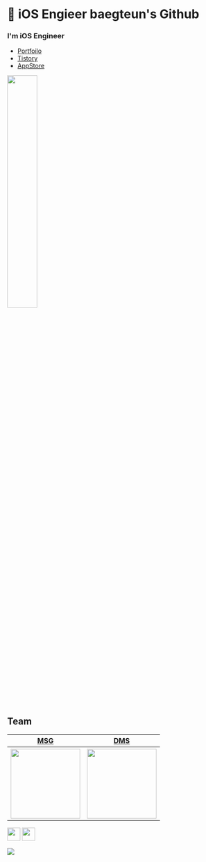 #  iOS Engieer baegteun's Github

### I'm iOS Engineer

- [Portfoilo](https://baegteun.com)
- [Tistory](https://baegteun.tistory.com)
- [AppStore](https://apps.apple.com/kr/developer/hyeongwoo-choi/id1614205706)

<img src="https://github-readme-stats.vercel.app/api/top-langs/?username=baekteun&layout=compact&thema=merko" style="width:37%;"/>

<!--<div align="center">
  <img src="https://github-readme-stats.vercel.app/api?username=baekteun&theme=radical&show_icons=true" style="width:50%;"/>
  
</div>-->

<!--<div align="center">
  <a href="https://discord.com/users/330273418119479297">
    <img src="https://lanyard.cnrad.dev/api/330273418119479297" />
  </a>

  <a href="https://solved.ac/baekteun/">
    <img src="http://mazassumnida.wtf/api/v2/generate_badge?boj=baekteun" />
  </a>
  
</div>-->
  
</div>

<h2>Team</h2>

<table>
  <tr>
    <th>
      <a href="https://github.com/GSM-MSG">
        MSG
      </a>
    </th>
    <th>
      <a href="https://github.com/team-aliens">
        DMS
      </a>
    </th>
  </tr>
  <tr>
    <th>
      <a href="https://github.com/GSM-MSG">
        <img src="https://user-images.githubusercontent.com/74440939/233374600-d7bb5c15-41f8-4982-8319-c831ca5b0d31.png" width="160" height="160" />
      </a>
    </th>
    <th>
      <a href="https://github.com/team-aliens">
        <img src="https://user-images.githubusercontent.com/74440939/233375365-d937bd77-9f66-4525-a975-27e26a8ea731.png" width="160" height="160" />
      </a>
    </th>
  </tr>
</table>



 <div>
    <img src="https://camo.githubusercontent.com/a6af43479d42a1a2fb5c9b40ee7c8cb4166fe525162357d400ee99afe3eac2fa/68747470733a2f2f63756c746f667468657061727479706172726f742e636f6d2f706172726f74732f68642f676974687562706172726f742e676966" width="30" height="30"></img>
    <img src="https://camo.githubusercontent.com/9ed64b042a76b8a97016e877cbaee0d6df224a148034afef658d841cf0cd1791/68747470733a2f2f63756c746f667468657061727479706172726f742e636f6d2f706172726f74732f68642f6c6170746f705f706172726f742e676966" width="30" height="30"></img>
</div>

<a href="https://hits.seeyoufarm.com"><img src="https://hits.seeyoufarm.com/api/count/incr/badge.svg?url=https%3A%2F%2Fgithub.com%2Fbaekteun%2Fbaekteun&count_bg=%23FF4242&title_bg=%23555555&icon=swift.svg&icon_color=%23FF4242&title=hits&edge_flat=false"/></a>

<!-- <div align="center">
  <a href="https://apps.apple.com/kr/app/gri-g/id1622010590"><img src="https://user-images.githubusercontent.com/74440939/178626262-9fb254d4-61e0-4309-a39d-21b71108da65.png" width="125" height="125" /></a>
  <a href="https://apps.apple.com/app/id1629567018"><img src="https://user-images.githubusercontent.com/74440939/178626409-e1d1d609-a630-4666-bda1-179415534b5d.png" width="125" height="125" /></a>
  <a href="https://apps.apple.com/kr/app/gcms/id1616315883"><img src="https://user-images.githubusercontent.com/74440939/178626493-ef5d220c-37fe-4100-98ae-c76bfef9d2e6.png" width="125" height="125" /></a> -->

<!--   [![Ashutosh's github activity graph](https://activity-graph.herokuapp.com/graph?username=baekteun&theme=xcode)](https://github.com/ashutosh00710/github-readme-activity-graph) -->


<!-- Stack Table -->
<!--<table>
  <tr>
    <td valign="top" width=50%>
      <div align="center">
        <h6> <b> Stack </b> </h6>
      </div>
      <div align="center">
        <img style="margin: 10px" alt="Swift" height="50" src="https://raw.githubusercontent.com/github/explore/e94815998e4e0713912fed477a1f346ec04c3da2/topics/swift/swift.png"/>
        <img style="margin: 10px" alt="Swift" height="50" src="https://raw.githubusercontent.com/github/explore/e94815998e4e0713912fed477a1f346ec04c3da2/topics/swift/swift.png"/>
        <img style="margin: 10px" alt="Swift" height="50" src="https://raw.githubusercontent.com/github/explore/e94815998e4e0713912fed477a1f346ec04c3da2/topics/swift/swift.png"/>
        <img style="margin: 10px" alt="Kotlin" height="50" src="https://raw.githubusercontent.com/github/explore/e94815998e4e0713912fed477a1f346ec04c3da2/topics/swift/swift.png"/>
        <img style="margin: 10px" alt="Kotlin" height="50" src="https://raw.githubusercontent.com/github/explore/80688e429a7d4ef2fca1e82350fe8e3517d3494d/topics/react/react.png"/>
        <img style="margin: 10px" alt="Python" height="50" src="https://raw.githubusercontent.com/github/explore/e94815998e4e0713912fed477a1f346ec04c3da2/topics/swift/swift.png"/>
        <img style="margin: 10px" alt="Python" height="50" src="https://raw.githubusercontent.com/github/explore/e94815998e4e0713912fed477a1f346ec04c3da2/topics/swift/swift.png"/>
      </div>
    </td>
    <td valign="top" width="50%">
        <div align="center">
                <h6><b>Tools</b></h6>
            </div>
        <div align="center"> 
          <img style="margin: 10px" src="https://user-images.githubusercontent.com/74440939/134772887-3ade7096-8390-4370-8e01-fae73c7d32d5.png" alt="macOS" height="50" /> 
            <img style="margin: 10px" src="https://upload.wikimedia.org/wikipedia/commons/thumb/5/5f/Windows_logo_-_2012.svg/1024px-Windows_logo_-_2012.svg.png" alt="Windows" height="50" /> 
          <img style="margin: 10px" src="https://profilinator.rishav.dev/skills-assets/git-scm-icon.svg" alt="Git" height="50" /> 
          <img style="margin: 10px" src="https://user-images.githubusercontent.com/74440939/134781969-1c7d1bc4-182e-44c6-a019-aa4087103841.png" alt="GitKraken" height="50" />
          <img style="margin: 10px" src="https://user-images.githubusercontent.com/74440939/138584116-de708ae9-4c0e-4420-921f-b44f9ae44aa9.png" alt="Xcode" height="50" />
          <img style="margin: 10px" src="https://user-images.githubusercontent.com/74440939/134781828-e79043cc-4f04-49c4-862b-e335f66a6a69.png" alt="IntelliJ" height="50" />
          <img style="margin: 10px" src="https://user-images.githubusercontent.com/74440939/134782348-23589f4f-f805-43c6-affe-0f4059ec58bc.png" alt="vscode" height="50" />
          <img style="margin: 10px" src="https://user-images.githubusercontent.com/74440939/134781320-486a354f-6dde-4556-82c6-241add714c2c.png" alt="Notion" height="50" />
        </div>
    </td>
  </tr>
</table> -->




<!-- ![hyp3rflow's solved.ac stats](https://github-readme-solvedac.hyp3rflow.vercel.app/api/?handle=baekteun)
<!-- <img src="https://img.shields.io/badge/Swift-FA7343?style=flat-square&logo=Swift&logoColor=white"/> 
<!-- [![Ashutosh's github activity graph](https://activity-graph.herokuapp.com/graph?username=baekteun&theme=xcode)](https://github.com/baekteun/github-readme-activity-graph)
![Snake animation](https://github.com/Thales-Eduardo/Thales-Eduardo/blob/output/github-contribution-grid-snake.svg) -->

